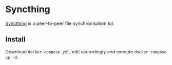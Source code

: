 # Syncthing

[Syncthing](https://github.com/syncthing/syncthing) is a peer-to-peer file synchronisation tol.

## Install

Download `docker-compose.yml`, edit accordingly and execute `docker compose up -d`.

